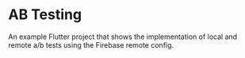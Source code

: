 # AB Testing

An example Flutter project that shows the implementation of local and remote a/b tests using the Firebase remote config.

